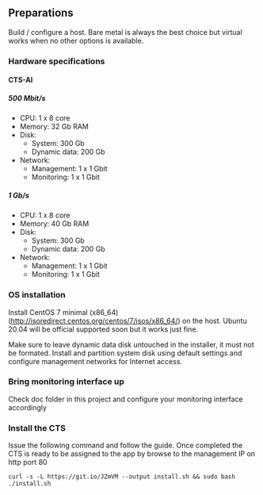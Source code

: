 ## Preparations
Build / configure a host. Bare metal is always the best choice but virtual works when no other options is available.

### Hardware specifications
#### CTS-AI
##### 500 Mbit/s
* CPU: 1 x 8 core
* Memory: 32 Gb RAM
* Disk:
  * System: 300 Gb
  * Dynamic data: 200 Gb
* Network:
  * Management:  1 x 1 Gbit
  * Monitoring: 1 x 1 Gbit

##### 1 Gb/s
* CPU: 1 x 8 core
* Memory: 40 Gb RAM
* Disk:
  * System: 300 Gb
  * Dynamic data: 200 Gb
* Network:
  * Management:  1 x 1 Gbit
  * Monitoring: 1 x 1 Gbit

### OS installation
Install CentOS 7 minimal (x86_64) (http://isoredirect.centos.org/centos/7/isos/x86_64/) on the host. Ubuntu 20.04 will be official supported soon but it works just fine. 

Make sure to leave dynamic data disk untouched in the installer, it must not be formated. Install and partition system disk using default settings and configure management networks for Internet access. 

### Bring monitoring interface up
Check doc folder in this project and configure your monitoring interface accordingly

### Install the CTS
Issue the following command and follow the guide. Once completed the CTS is ready to be assigned to the app by browse to the management IP on http port 80
```console
curl -s -L https://git.io/JZmVM --output install.sh && sudo bash ./install.sh
```

